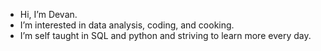   - Hi, I’m Devan.
  - I’m interested in data analysis, coding, and cooking.
  - I’m self taught in SQL and python and striving to learn more every day.


<!---
D-C-94/D-C-94 is a ✨ special ✨ repository because its `README.md` (this file) appears on your GitHub profile.
You can click the Preview link to take a look at your changes.
--->
